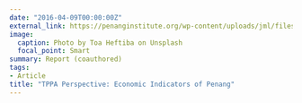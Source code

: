 ```yaml
---
date: "2016-04-09T00:00:00Z"
external_link: https://penanginstitute.org/wp-content/uploads/jml/files/tppa/TPPA_Perspective-Economic-Indicators-of-Penang-17Feb-MIDA-edition.pdf
image:
  caption: Photo by Toa Heftiba on Unsplash
  focal_point: Smart
summary: Report (coauthored)
tags:
- Article
title: "TPPA Perspective: Economic Indicators of Penang"
---
```

